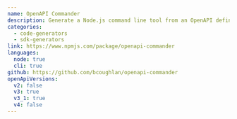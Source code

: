 ```yaml
---
name: OpenAPI Commander
description: Generate a Node.js command line tool from an OpenAPI definition.
categories:
  - code-generators
  - sdk-generators
link: https://www.npmjs.com/package/openapi-commander
languages:
  node: true
  cli: true
github: https://github.com/bcoughlan/openapi-commander
openApiVersions:
  v2: false
  v3: true
  v3_1: true
  v4: false
---
```

